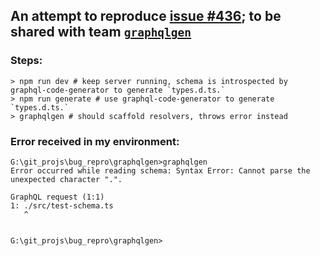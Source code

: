 ## An attempt to reproduce [issue #436](https://github.com/prisma/graphqlgen/issues/436#); to be shared with team [`graphqlgen`](https://github.com/prisma/graphqlgen)

### Steps:

```
> npm run dev # keep server running, schema is introspected by graphql-code-generator to generate `types.d.ts.`
> npm run generate # use graphql-code-generator to generate `types.d.ts.`
> graphqlgen # should scaffold resolvers, throws error instead
```

### Error received in my environment:

```
G:\git_projs\bug_repro\graphqlgen>graphqlgen
Error occurred while reading schema: Syntax Error: Cannot parse the unexpected character ".".

GraphQL request (1:1)
1: ./src/test-schema.ts
   ^


G:\git_projs\bug_repro\graphqlgen>
```

